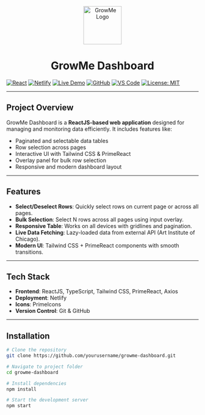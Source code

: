 <p align="center">
  <img src="/logo.png" alt="GrowMe Logo" width="100" />
</p>

<h1 align="center">GrowMe Dashboard</h1>

<p align="center">
  
  [![React](https://img.shields.io/badge/React-18.2.0-blue?logo=react&logoColor=white)](https://reactjs.org/) 
  [![Netlify](https://img.shields.io/badge/Deploy-Netlify-green?logo=netlify&logoColor=white)](https://app.netlify.com/) 
  [![Live Demo](https://img.shields.io/badge/Live-Demo-brightgreen?logo=google-chrome&logoColor=white)](https://growme-dashboard.netlify.app/) 
  [![GitHub](https://img.shields.io/badge/GitHub-Repository-181717?logo=github&logoColor=white)](https://github.com/yourusername/growme-dashboard) 
  [![VS Code](https://img.shields.io/badge/VS%20Code-Editor-0078d7?logo=visual-studio-code&logoColor=white)](https://code.visualstudio.com/) 
  [![License: MIT](https://img.shields.io/badge/License-MIT-yellow.svg)](https://opensource.org/licenses/MIT)
  
</p>

---

## Project Overview

GrowMe Dashboard is a **ReactJS-based web application** designed for managing and monitoring data efficiently. It includes features like:

- Paginated and selectable data tables
- Row selection across pages
- Interactive UI with Tailwind CSS & PrimeReact
- Overlay panel for bulk row selection
- Responsive and modern dashboard layout

---

## Features

- **Select/Deselect Rows**: Quickly select rows on current page or across all pages.
- **Bulk Selection**: Select N rows across all pages using input overlay.
- **Responsive Table**: Works on all devices with gridlines and pagination.
- **Live Data Fetching**: Lazy-loaded data from external API (Art Institute of Chicago).
- **Modern UI**: Tailwind CSS + PrimeReact components with smooth transitions.

---

## Tech Stack

- **Frontend**: ReactJS, TypeScript, Tailwind CSS, PrimeReact, Axios
- **Deployment**: Netlify
- **Icons**: PrimeIcons
- **Version Control**: Git & GitHub

---

## Installation

```bash
# Clone the repository
git clone https://github.com/yourusername/growme-dashboard.git

# Navigate to project folder
cd growme-dashboard

# Install dependencies
npm install

# Start the development server
npm start
